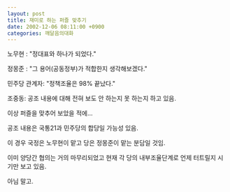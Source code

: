 ```yaml
---
layout: post
title: 재미로 하는 퍼즐 맞추기
date: 2002-12-06 08:11:00 +0900
categories: 깨달음의대화
---
```

노무현 : "정대표와 하나가 되었다."
  

  
정몽준 : "그 용어(공동정부)가 적합한지 생각해보겠다."
  

  
민주당 관계자: "정책조율은 98% 끝났다."
  

  
조중동: 공조 내용에 대해 전혀 보도 안 하는지 못 하는지 하고 있음.
  

  

  
이상 퍼즐을 맞추어 보았을 적에...
  

  
공조 내용은 국통21과 민주당의 합당일 가능성 있음.
  
이 경우 국정은 노무현이 맡고 당은 정몽준이 맡는 분담일 것임.
  
이미 양당간 협의는 거의 마무리되었고 현재 각 당의 내부조율단계로 언제 터트릴지 시기만 보고 있음.
  

  
아님 말고.